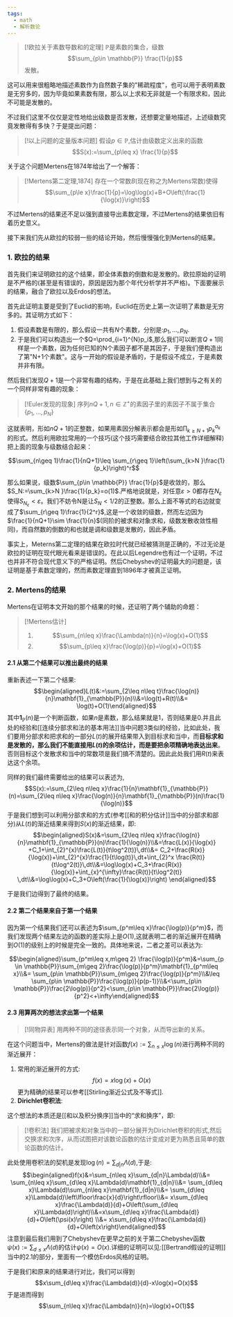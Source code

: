 ```yaml
---
tags:
  - math
  - 解析数论
---
```


> [!欧拉关于素数导数和的定理]
> $\mathbb{P}$是素数的集合，级数$$\sum_{p\in  \mathbb{P}} \frac{1}{p}$$发散。

这可以用来很粗略地描述素数作为自然数子集的"稀疏程度"，也可以用于表明素数是无穷多的，因为毕竟如果素数有限，那么以上求和无非就是一个有限求和，因此不可能是发散的。

不过我们这里不仅仅是定性地给出级数是否发散，还想要定量地描述，上述级数究竟发散得有多快？于是提出问题：

> [!以上问题的定量版本问题]
> 假设$p\in \mathbb{P}$,估计由级数定义出来的函数$$S(x):=\sum_{p\leq x} \frac{1}{p}$$

关于这个问题Mertens在1874年给出了一个解答：

> [!Mertens第二定理,1874]
> 存在一个常数$B$(现在称之为Mertens常数)使得$$\sum_{p\le x}\frac{1}{p}=\log\log(x)+B+O\left(\frac{1}{\log(x)}\right)$$

不过Mertens的结果还不足以强到直接导出素数定理，不过Mertens的结果依旧有着历史意义。

接下来我们先从欧拉的较弱一些的结论开始，然后慢慢强化到Mertens的结果。

### 1. 欧拉的结果

首先我们来证明欧拉的这个结果，即全体素数的倒数和是发散的。欧拉原始的证明是不严格的(甚至是有错误的，原因是因为那个年代分析学并不严格)。下面要展示的结果，融合了欧拉以及Erdos的想法。

首先此证明主要是受到了Euclid的影响，Euclid在历史上第一次证明了素数是无穷多的。其证明方式如下：
1. 假设素数是有限的，那么假设一共有$N$个素数，分别是:$p_1,...,p_N$.
2. 于是我们可以构造出一个$Q=\prod_{i=1}^{N}p_i$,那么我们可以断言$Q+1$同样是一个素数，因为任何已知的N个素因子都不是其因子，于是我们便构造出了第"N+1个素数"。这与一开始的假设是矛盾的，于是假设不成立，于是素数并非有限。

然后我们发现$Q+1$是一个非常有趣的结构，于是在此基础上我们想到与之有关的一个同样非常有趣的现象：

> [!Euler发现的现象]
> 序列$nQ+1,n\in \mathbb{Z}^{+}$的素因子里的素因子不属于集合$\{p_1,...,p_N\}$

这就表明，形如$nQ+1$的正整数，如果用素因分解表示都会是形如$\prod_{k\geq N+1}p_k^{a_k}$的形式。然后利用欧拉常用的一个技巧(这个技巧需要结合欧拉其他工作详细解释)把上面的现象与级数结合起来：

$$\sum_{n\geq 1}\frac{1}{nQ+1}\leq \sum_{r\geq 1}\left(\sum_{k>N }\frac{1}{p_k}\right)^r$$

那么如果说，级数$\sum_{p\in  \mathbb{P}} \frac{1}{p}$是收敛的，那么$S_N:=\sum_{k>N }\frac{1}{p_k}=o(1)$.严格地说就是，对任意$\varepsilon>0$都存在$N_{\varepsilon}$使得$S_{N_{\varepsilon}}<\varepsilon$。我们不妨令N是让$S_N<1/2$的正整数。那么上面不等式的右边就变成了$\sum_{r\geq 1}\frac{1}{2^r}$,这是一个收敛的级数，然而左边因为$\frac{1}{nQ+1}\sim \frac{1}{n}$(同阶的被求和对象求和，级数发散收敛性相同)，而自然数的倒数的和也就是调和级数是发散的，因此矛盾。

事实上，Meterns第二定理的结果在欧拉时代就已经被猜测是正确的，不过无论是欧拉的证明在现代眼光看来是错误的。在此以后Legendre也有过一个证明，不过也并非不符合现代意义下的严格证明。然后Chebyshev的证明最大的问题是，该证明是基于素数定理的，然而素数定理直到1896年才被真正证明。


### 2. Mertens的结果

Mertens在证明本文开始的那个结果的时候，还证明了两个辅助的命题：

> [!Mertens估计]
> 1. $$\sum_{n\leq x}\frac{\Lambda(n)}{n}=\log(x)+O(1)$$
> 2. $$\sum_{p\leq x}\frac{\log(p)}{p}=\log(x)+O(1)$$

#### 2.1 从第二个结果可以推出最终的结果

重新表述一下第二个结果:$$\begin{aligned}L(t)&:=\sum_{2\leq n\leq t}\frac{\log(n)}{n}\mathbf{1}_{\mathbb{P}}(n)\\&=\log(t)+R(t)\\&= \log(t)+O(1)\end{aligned}$$
其中$\mathbf{1}_{\mathbb{P}}(n)$是一个判断函数，如果$n$是素数，那么结果就是1，否则结果是0.并且此处的经验和[[连续分部求和法的基本用法]]当中问题3类似的经验，比如此处，我们要用分部求和把求和的一部分$L(t)$的展开结果带入到目标求和当中，而**目标求和是发散的，那么我们不能直接用$L(t)$的余项估计，而是要把余项精确地表达出来**。否则目标这个发散求和当中的常数项是我们搞不清楚的。因此此处我们用$R(t)$来表达这个余项。

同样的我们最终需要给出的结果可以表述为,$$S(x):=\sum_{2\leq n\leq x}\frac{1}{n}\mathbf{1}_{\mathbb{P}}(n)=\sum_{2\leq n\leq x}\frac{\log(n)}{n}\mathbf{1}_{\mathbb{P}}(n)\frac{1}{\log(n)}$$
于是我们想到可以利用分部求和的方式(参考[[和的积分估计]]当中的分部求和部分)从$L(t)$的渐近结果来得到$S(x)$的渐近结果，即:
$$\begin{aligned}S(x)&=\sum_{2\leq n\leq x}\frac{\log(n)}{n}\mathbf{1}_{\mathbb{P}}(n)\frac{1}{\log(n)}\\&=\frac{L(x)}{\log(x)} +C_1+\int_{2}^{x}\frac{L(t)}{t\log^2(t)}\,dt\\&= C_2+\frac{R(x)}{\log(x)}+\int_{2}^{x}\frac{1}{t\log(t)}\,dt+\int_{2}^x \frac{R(t)}{t\log^2(t)}\,dt\\&=\log\log(x)+C_3+\frac{R(x)}{\log(x)}+\int_{x}^{\infty}\frac{R(t)}{t\log^2(t)} \,dt\\&=\log\log(x)+C_3+O\left(\frac{1}{\log(x)}\right) \end{aligned}$$

于是我们边得到了最终的结果。

#### 2.2 第二个结果来自于第一个结果

因为第一个结果我们还可以表述为$\sum_{p^m\leq x}\frac{\log(p)}{p^m}$，而我们发现两个结果左边的函数的差实际上是$O(1)$,这就表明二者的渐近展开在精确到$O(1)$的级别上的时候是完全一致的。具体地来说，二者之差可以表达为:

$$\begin{aligned}\sum_{p^m\leq x,m\geq 2} \frac{\log(p)}{p^m}&=\sum_{p \in \mathbb{P}}\sum_{m\geq 2}\frac{\log(p)}{p^m}\mathbf{1}_{p^m\leq x}\\&= \sum_{p\in \mathbb{P}}\sum_{m\geq 2}\frac{\log(p)}{p^m}\\&\leq \sum_{p\in \mathbb{P}}\frac{\log(p)}{p(p-1)}\\&<\sum_{p\in \mathbb{P}}\frac{2\log(p)}{p^2}<\sum_{p\in \mathbb{P}}\frac{2\log(p)}{p^2}<+\infty\end{aligned}$$

#### 2.3 用算两次的想法求出第一个结果

> [!同物异表]
> 用两种不同的途径表示同一个对象，从而导出新的关系。

在这个问题当中，Mertens的做法是针对函数$f(x):=\sum_{n\leq x}\log(n)$进行两种不同的渐近展开：
1. 常用的渐近展开的方式:
$$f(x)=x\log(x)+O(x)$$
更为精确的结果可以参考[[Stirling渐近公式及不等式]].
2. **Dirichlet卷积法**:

这个想法的本质还是[[和以及积分换序]]当中的“求和换序”，即:

> [!卷积法]
> 我们把被求和对象当中的一部分展开为Dirichlet卷积的形式,然后交换求和次序，从而试图把对该数论函数的估计变成对更为熟悉且简单的数论函数的估计。

此处使用卷积法的契机是发现$\log(n)=\sum_{d|n}\Lambda(d)$,于是:$$\begin{aligned}f(x)&=\sum_{n\leq x}\sum_{d|n}\Lambda(d)\\&= \sum_{n\leq x}\sum_{d\leq x}\Lambda(d)\mathbf{1}_{d|n}\\&= \sum_{d\leq x}\Lambda(d)\sum_{n\leq x}\mathbf{1}_{d|n}\\&= \sum_{d\leq x}\Lambda(d)\left\lfloor\frac{x}{d}\right\rfloor\\&= x\sum_{d\leq x}\frac{\Lambda(d)}{d}+O\left(\sum_{d\leq x}\Lambda(d)\right)\\&=x\sum_{d\leq x}\frac{\Lambda(d)}{d}+O\left(\psi(x)\right) \\&= x\sum_{d\leq x}\frac{\Lambda(d)}{d}+O\left(x\right)\end{aligned}$$
注意到最后我们用到了Chebyshev在更早之前的关于第二Chebyshev函数$\psi(x):=\sum_{d\leq x}\Lambda(d)$的估计$\psi(x)=O(x)$.详细的证明可以见:[[Bertrand假设的证明]]当中的2.1的部分，里面有一个模仿Erdos风格的证明。

于是我们和原来的结果进行对比，我们可以得到$$x\sum_{d\leq x}\frac{\Lambda(d)}{d}-x\log(x)=O(x)$$
于是进而得到$$\sum_{n\leq x}\frac{\Lambda(n)}{n}=\log(x)+O(1)$$



